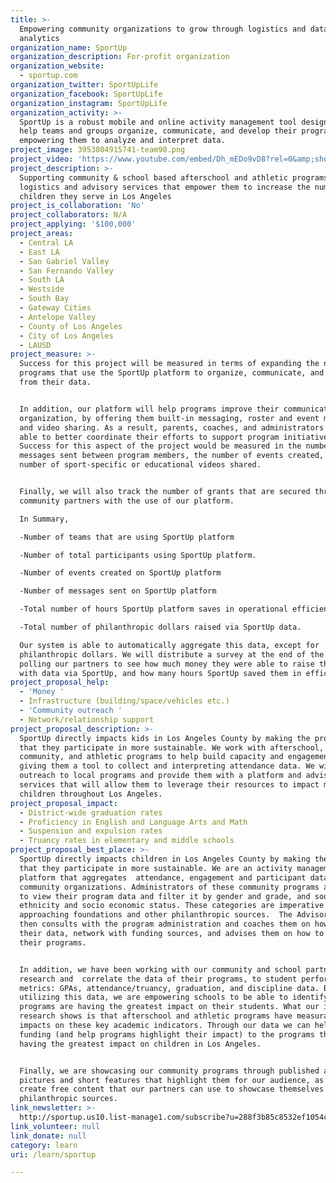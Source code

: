 ```yaml
---
title: >-
  Empowering community organizations to grow through logistics and data
  analytics
organization_name: SportUp
organization_description: For-profit organization
organization_website:
  - sportup.com
organization_twitter: SportUpLife
organization_facebook: SportUpLife
organization_instagram: SportUpLife
organization_activity: >-
  SportUp is a robust mobile and online activity management tool designed to
  help teams and groups organize, communicate, and develop their programs by
  empowering them to analyze and interpret data.
project_image: 3953804915741-team90.png
project_video: 'https://www.youtube.com/embed/Dh_mEDo9vD8?rel=0&amp;showinfo=0'
project_description: >-
  Supporting community & school based afterschool and athletic programs through
  logistics and advisory services that empower them to increase the number of
  children they serve in Los Angeles
project_is_collaboration: 'No'
project_collaborators: N/A
project_applying: '$100,000'
project_areas:
  - Central LA
  - East LA
  - San Gabriel Valley
  - San Fernando Valley
  - South LA
  - Westside
  - South Bay
  - Gateway Cities
  - Antelope Valley
  - County of Los Angeles
  - City of Los Angeles
  - LAUSD
project_measure: >-
  Success for this project will be measured in terms of expanding the number of
  programs that use the SportUp platform to organize, communicate, and learn
  from their data. 


  In addition, our platform will help programs improve their communication and
  organization, by offering them built-in messaging, roster and event management
  and video sharing. As a result, parents, coaches, and administrators will be
  able to better coordinate their efforts to support program initiatives.
  Success for this aspect of the project would be measured in the number of
  messages sent between program members, the number of events created, and the
  number of sport-specific or educational videos shared. 


  Finally, we will also track the number of grants that are secured through our
  community partners with the use of our platform.

  In Summary,

  -Number of teams that are using SportUp platform

  -Number of total participants using SportUp platform.

  -Number of events created on SportUp platform

  -Number of messages sent on SportUp platform

  -Total number of hours SportUp platform saves in operational efficiency. 

  -Total number of philanthropic dollars raised via SportUp data.

  Our system is able to automatically aggregate this data, except for
  philanthropic dollars. We will distribute a survey at the end of the year
  polling our partners to see how much money they were able to raise this year
  with data via SportUp, and how many hours SportUp saved them in efficiency.
project_proposal_help:
  - 'Money '
  - Infrastructure (building/space/vehicles etc.)
  - 'Community outreach '
  - Network/relationship support
project_proposal_description: >-
  SportUp directly impacts kids in Los Angeles County by making the programs
  that they participate in more sustainable. We work with afterschool,
  community, and athletic programs to help build capacity and engagement by
  giving them a tool to collect and interpreting attendance data. We will
  outreach to local programs and provide them with a platform and advisory
  services that will allow them to leverage their resources to impact more
  children throughout Los Angeles.
project_proposal_impact:
  - District-wide graduation rates
  - Proficiency in English and Language Arts and Math
  - Suspension and expulsion rates
  - Truancy rates in elementary and middle schools
project_proposal_best_place: >-
  SportUp directly impacts children in Los Angeles County by making the programs
  that they participate in more sustainable. We are an activity management
  platform that aggregates  attendance, engagement and participant data for
  community organizations. Administrators of these community programs are able
  to view their program data and filter it by gender and grade, and soon to be
  ethnicity and socio economic status. These categories are imperative when
  approaching foundations and other philanthropic sources.  The Advisory team
  then consults with the program administration and coaches them on how to use
  their data, network with funding sources, and advises them on how to improve
  their programs. 


  In addition, we have been working with our community and school partners to
  research and  correlate the data of their programs, to student performance
  metrics: GPAs, attendance/truancy, graduation, and discipline data. By
  utilizing this data, we are empowering schools to be able to identify what
  programs are having the greatest impact on their students. What our initial
  research shows is that afterschool and athletic programs have measurable
  impacts on these key academic indicators. Through our data we can help direct
  funding (and help programs highlight their impact) to the programs that are
  having the greatest impact on children in Los Angeles. 


  Finally, we are showcasing our community programs through published articles,
  pictures and short features that highlight them for our audience, as well as
  create free content that our partners can use to showcase themselves to
  philanthropic sources.
link_newsletter: >-
  http://sportup.us10.list-manage1.com/subscribe?u=288f3b85c8532ef1054c529c0&id=8ec94ce6f1
link_volunteer: null
link_donate: null
category: learn
uri: /learn/sportup

---
```

